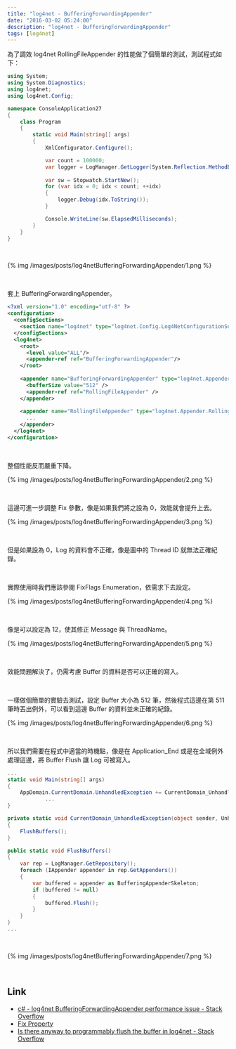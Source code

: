 ```yaml
---
title: "log4net - BufferingForwardingAppender"
date: "2016-03-02 05:24:00"
description: "log4net - BufferingForwardingAppender"
tags: [log4net]
---
```



為了調效 log4net RollingFileAppender 的性能做了個簡單的測試，測試程式如下：  

<!-- More --> 

```c#
using System;
using System.Diagnostics;
using log4net;
using log4net.Config;

namespace ConsoleApplication27
{
    class Program
    {
        static void Main(string[] args)
        {
            XmlConfigurator.Configure();

            var count = 100000;
            var logger = LogManager.GetLogger(System.Reflection.MethodBase.GetCurrentMethod().DeclaringType);
            
            var sw = Stopwatch.StartNew();
            for (var idx = 0; idx < count; ++idx)
            {
                logger.Debug(idx.ToString());
            }

            Console.WriteLine(sw.ElapsedMilliseconds);
        }
    }
}
```

<br/>


{% img /images/posts/log4netBufferingForwardingAppender/1.png %}

<br/>


套上 BufferingForwardingAppender。  

```xml
<?xml version="1.0" encoding="utf-8" ?>
<configuration>
  <configSections>
    <section name="log4net" type="log4net.Config.Log4NetConfigurationSectionHandler,log4net" />
  </configSections>
  <log4net>
    <root>
      <level value="ALL"/>
      <appender-ref ref="BufferingForwardingAppender"/>
    </root>
    
    <appender name="BufferingForwardingAppender" type="log4net.Appender.BufferingForwardingAppender">
      <bufferSize value="512" />
      <appender-ref ref="RollingFileAppender" />
    </appender>
    
    <appender name="RollingFileAppender" type="log4net.Appender.RollingFileAppender">
      ...
    </appender>
  </log4net>
</configuration>
```

</br>


整個性能反而嚴重下降。  

{% img /images/posts/log4netBufferingForwardingAppender/2.png %}

<br/>


這邊可進一步調整 Fix 參數，像是如果我們將之設為 0，效能就會提升上去。  

{% img /images/posts/log4netBufferingForwardingAppender/3.png %}

<br/>


但是如果設為 0，Log 的資料會不正確，像是圖中的 Thread ID 就無法正確紀錄。  

<br/>


實際使用時我們應該參閱 FixFlags Enumeration，依需求下去設定。  

{% img /images/posts/log4netBufferingForwardingAppender/4.png %}

<br/>


像是可以設定為 12，使其修正 Message 與 ThreadName。  

{% img /images/posts/log4netBufferingForwardingAppender/5.png %}

<br/>


效能問題解決了，仍需考慮 Buffer 的資料是否可以正確的寫入。  

<br/>


一樣做個簡單的實驗去測試，設定 Buffer 大小為 512 筆，然後程式這邊在第 511 筆時丟出例外，可以看到這邊 Buffer 的資料並未正確的紀錄。  

{% img /images/posts/log4netBufferingForwardingAppender/6.png %}

<br/>


所以我們需要在程式中適當的時機點，像是在 Application_End 或是在全域例外處理這邊，將 Buffer Flush 讓 Log 可被寫入。  

```c#
...
static void Main(string[] args)
{
    AppDomain.CurrentDomain.UnhandledException += CurrentDomain_UnhandledException;
            ...
}

private static void CurrentDomain_UnhandledException(object sender, UnhandledExceptionEventArgs e)
{
    FlushBuffers();
}

public static void FlushBuffers()
{
    var rep = LogManager.GetRepository();
    foreach (IAppender appender in rep.GetAppenders())
    {
        var buffered = appender as BufferingAppenderSkeleton;
        if (buffered != null)
        {
            buffered.Flush();
        }
    }
}
...
```

<br/>


{% img /images/posts/log4netBufferingForwardingAppender/7.png %}

<br/>

Link
----
* [c# - log4net BufferingForwardingAppender performance issue - Stack Overflow](http://stackoverflow.com/questions/11319319/log4net-bufferingforwardingappender-performance-issue)
* [Fix Property](https://logging.apache.org/log4net/log4net-1.2.13/release/sdk/log4net.Appender.BufferingAppenderSkeleton.Fix.html)
* [Is there anyway to programmably flush the buffer in log4net - Stack Overflow](http://stackoverflow.com/questions/2045935/is-there-anyway-to-programmably-flush-the-buffer-in-log4net)
